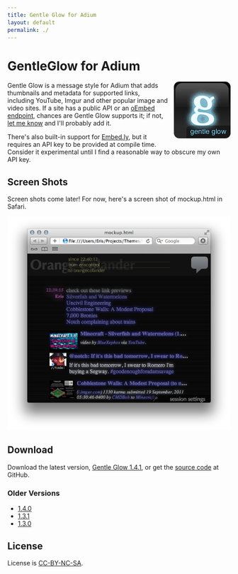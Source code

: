 ```yaml
---
title: Gentle Glow for Adium
layout: default
permalink: ./
---
```

# GentleGlow for Adium
<div style="float: right; margin: 0 0 1em 1em">
  <img src="gentleglow.png" alt="[Gentle Glow Icon]">
</div>

Gentle Glow is a message style for Adium that adds thumbnails and metadata for supported links, including YouTube, Imgur and other popular image and video sites. If a site has a public API or an [oEmbed endpoint][oembed], chances are Gentle Glow supports it; if not, [let me know][issues] and I'll probably add it.

There's also built-in support for [Embed.ly][embedly], but it requires an API key to be provided at compile time. Consider it experimental until I find a reasonable way to obscure my own API key.

## Screen Shots
Screen shots come later! For now, here's a screen shot of mockup.html in Safari.

<div class="gallery">
  <img src="mockup.png" alt="mockup screen shot">
</div>

## Download
Download the latest version, [Gentle Glow 1.4.1][download], or get the [source code][source] at GitHub.

### Older Versions
* [1.4.0](http://dl.dropbox.com/u/143504/Themes/GentleGlow-1.4.0.tar.bz2)
* [1.3.1](http://dl.dropbox.com/u/143504/Themes/GentleGlow-1.3.1.tar.bz2)
* [1.3.0](http://dl.dropbox.com/u/143504/Themes/GentleGlow-1.3.0.tar.bz2)

## License
License is [CC-BY-NC-SA][].


[download]: http://goo.gl/dbE1E
[issues]: https://github.com/erisdiscord/adium-gentleglow/issues
[source]: https://github.com/erisdiscord/adium-gentleglow

[cc-by-nc-sa]: http://creativecommons.org/licenses/by-nc-sa/3.0/
[embedly]: http://embed.ly/
[oembed]: http://www.oembed.com/
